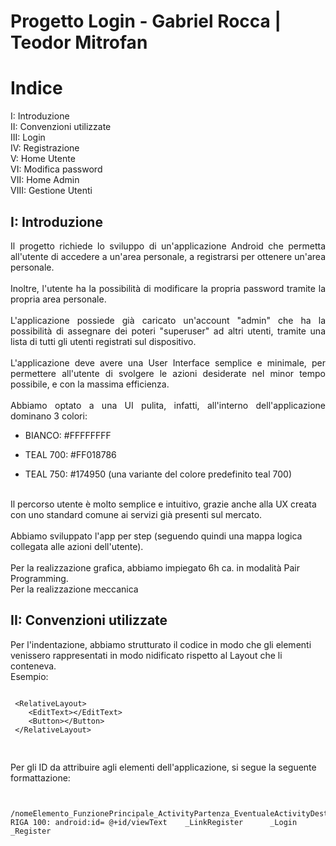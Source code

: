 # Progetto Login - Gabriel Rocca | Teodor Mitrofan 

<h1> Indice </h1>
I: Introduzione <br>
II: Convenzioni utilizzate <br>
III: Login <br>
IV: Registrazione <br>
V: Home Utente <br>
VI: Modifica password <br>
VII: Home Admin <br>
VIII: Gestione Utenti <br>


<h2> I: Introduzione </h2>
<p align="justify">Il progetto richiede lo sviluppo di un'applicazione Android che permetta all'utente di accedere a un'area personale, a registrarsi per ottenere un'area personale. <br><br>
Inoltre, l'utente ha la possibilità di modificare la propria password tramite la propria area personale.<br><br>
L'applicazione possiede già caricato un'account "admin" che ha la possibilità di assegnare dei poteri "superuser" ad altri utenti, tramite una lista di tutti gli utenti     registrati sul dispositivo.<br><br>
L'applicazione deve avere una User Interface semplice e minimale, per permettere all'utente di svolgere le azioni desiderate nel minor tempo possibile, e con la massima  efficienza. <br><br>
Abbiamo optato a una UI pulita, infatti, all'interno dell'applicazione dominano 3 colori:

- BIANCO: #FFFFFFFF

- TEAL 700: #FF018786

- TEAL 750: #174950 (una variante del colore predefinito teal 700)

<br>
Il percorso utente è molto semplice e intuitivo, grazie anche alla UX creata con uno standard comune ai servizi già presenti sul mercato.
<br>
<br>
Abbiamo sviluppato l'app per step (seguendo quindi una mappa logica collegata alle azioni dell'utente).
<br>
<br>
Per la realizzazione grafica, abbiamo impiegato 6h ca. in modalità Pair Programming.  <br>
Per la realizzazione meccanica
</p>

<h2> II: Convenzioni utilizzate </h2>
Per l'indentazione, abbiamo strutturato il codice in modo che gli elementi venissero rappresentati in modo nidificato rispetto al Layout che li conteneva.
<br>
Esempio: 
<pre>
<code>
 &lt;RelativeLayout&gt;
    &lt;EditText>&lt;/EditText&gt;
    &lt;Button>&lt;/Button&gt;
 &lt;/RelativeLayout&gt;
 </code>
 </pre>
 Per gli ID da attribuire agli elementi dell'applicazione, si segue la seguente formattazione:
<pre><code>
                          /nomeElemento_FunzionePrincipale_ActivityPartenza_EventualeActivityDestinazione
RIGA 100: android:id= @+id/viewText    _LinkRegister      _Login           _Register
                </code></pre>
